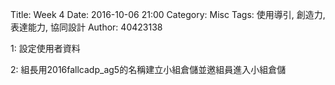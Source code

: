 Title: Week 4
Date: 2016-10-06 21:00
Category: Misc
Tags: 使用導引, 創造力, 表達能力, 協同設計
Author: 40423138

1: 設定使用者資料

2: 組長用2016fallcadp_ag5的名稱建立小組倉儲並邀組員進入小組倉儲